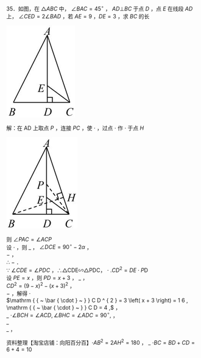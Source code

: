 35．如图，在 $\triangle A B C$ 中， $\angle B A C = 4 5 ^ { \circ }$ ， $A D \bot B C$ 于点 $D$ ，点 $E$ 在线段 $A D$ 上， $\angle C E D { = } 2 \angle B A D$ ，若 $A E { = } 9$ ，$D E { = } 3$ ，求 $B C$ 的长

![](<../../qs_image_DB/专题1-6_二倍角的解题策略：倍半角模型与绝配角（解析版）_/6f05c3e3279e4ad326b03337949148194c477e0b743ec355d42fdcaa236c375a.jpg>)

解：在 AD 上取点 $P$ ，连接 $P C$ ，使 $\cdot$ ，过点 $\cdot$ 作 $\cdot$ 于点 $H$

![](<../../qs_image_DB/专题1-6_二倍角的解题策略：倍半角模型与绝配角（解析版）_/fa1ff7fd0abdc98b7478d14508f49c0c5d1aab217783c924c3d2241b2efa1ab4.jpg>)

则 $\angle P A C = \angle A C P$   
设 $\cdot$ ，则 $\_$ ， $\angle D C E = 9 0 ^ { \circ } - 2 \alpha$ ，   
$-$ ，   
∴ $-$ ．   
∵ $\angle C D E { = } \angle P D C$ ，∴△CDE∽△PDC， $\cdot$ $. C D ^ { 2 } { = } D E \cdot P \mathrm { D }$   
设 $P E { = } x$ ，则 $P D { = } x { + } 3$ ， $\_$ ，   
$C D ^ { 2 } = ( 9 - x ) ^ { 2 } - ( x + 3 ) ^ { 2 }$ ，   
$-$ ，解得 $\cdot$   
$\mathrm {  { ~ \bar { \cdot } ~ } } C D ^ { 2 } = 3 \left( x + 3 \right) = 1 6 , \mathrm {  { ~ \bar { \cdot } ~ } } C D = 4 ,$ ，   
$\_$ $\cdot \angle B C H = \angle A C D , \angle B H C = \angle A D C = 9 0 ^ { \circ } ,$ ，   
$\_$   
$\_$ ，

资料整理【淘宝店铺：向阳百分百】$\cdot A B ^ { 2 } { = } 2 A H ^ { 2 } { = } 1 8 0$ ， $\_$ $\cdot B C { = } B D { + } C D { = } 6 { + } 4 { = } 1 0$
